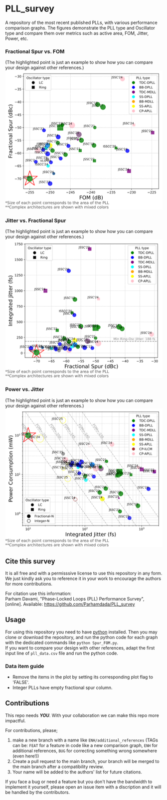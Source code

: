 # PLL_survey
A repository of the most recent published PLLs, with various performance comparison graphs. The figures demonstrate the PLL type and Oscillator type and compare them over metrics such as active area, FOM, Jitter, Power, etc.

### Fractional Spur vs. FOM
(The highlighted point is just an example to show how you can compare your design against other references.)
![Spur FOM example](./Spur_FOM.svg)

### Jitter vs. Fractional Spur
(The highlighted point is just an example to show how you can compare your design against other references.)
![Jitter Spur example](./Jitter_Spur.svg)

### Power vs. Jitter
(The highlighted point is just an example to show how you can compare your design against other references.)
![Power Jitter example](./Power_Jitter.svg)


## Cite this survey
It is all free and with a permisssive license to use this repository in any form. We just kindly ask you to reference it in your work to encourage the authors for more contributions.

For citation use this information: \
Parham Davami, "Phase-Locked Loops (PLL) Performance Survey", [online]. Available: https://github.com/Parhamdada/PLL_survey

## Usage
For using this repository you need to have [python](https://www.python.org/about/gettingstarted/) installed. Then you may clone or download the repository, and run the python code for each graph with the dedicated commands like `python Spur_FOM.py`. \
If you want to compare your design with other references, adapt the first input line of `pll_data.csv` file and run the python code.

### Data item guide
* Remove the items in the plot by setting its corresponding plot flag to 'FALSE'.
* Integer PLLs have empty fractional spur column.


## Contributions
This repo needs ***YOU***. With your collaboration we can make this repo more impactful.

For contributions, please;
1. make a new branch with a name like `ENH/additional_references` (TAGs can be: `FEAT` for a feature in code like a new comparison graph, `ENH` for additional references, `BUG` for correcting something wrong somewhere (even here!))
2. Create a pull request to the main branch, your branch will be merged to the main branch after a compatibility review.
3. Your name will be added to the authors' list for future citations.


If you face a bug or need a feature but you don't have the bandwidth to implement it yourself, please open an issue item with a discription and it will be handled by the contributors.